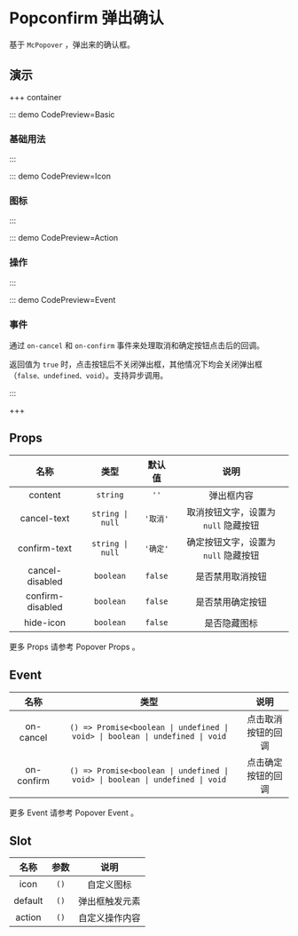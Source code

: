 # Popconfirm 弹出确认

基于 `McPopover` ，弹出来的确认框。

## 演示

+++ container

::: demo CodePreview=Basic

### 基础用法

<Basic />
:::

::: demo CodePreview=Icon

### 图标

<Icon />
:::

::: demo CodePreview=Action

### 操作

<Action />
:::

::: demo CodePreview=Event

### 事件

通过 `on-cancel` 和 `on-confirm` 事件来处理取消和确定按钮点击后的回调。

返回值为 `true` 时，点击按钮后不关闭弹出框，其他情况下均会关闭弹出框（`false、undefined、void`）。支持异步调用。

<Event />
:::

+++

## Props

|       名称       |       类型       |  默认值  |                 说明                 |
| :--------------: | :--------------: | :------: | :----------------------------------: |
|     content      |     `string`     |   `''`   |              弹出框内容              |
|   cancel-text    | `string \| null` | `'取消'` | 取消按钮文字，设置为 `null` 隐藏按钮 |
|   confirm-text   | `string \| null` | `'确定'` | 确定按钮文字，设置为 `null` 隐藏按钮 |
| cancel-disabled  |    `boolean`     | `false`  |           是否禁用取消按钮           |
| confirm-disabled |    `boolean`     | `false`  |           是否禁用确定按钮           |
|    hide-icon     |    `boolean`     | `false`  |             是否隐藏图标             |

更多 Props 请参考 <McTextLink to="Popover#props">Popover Props</McTextLink> 。

## Event

|    名称    |                                     类型                                      |        说明        |
| :--------: | :---------------------------------------------------------------------------: | :----------------: |
| on-cancel  | `() => Promise<boolean \| undefined \| void> \| boolean \| undefined \| void` | 点击取消按钮的回调 |
| on-confirm | `() => Promise<boolean \| undefined \| void> \| boolean \| undefined \| void` | 点击确定按钮的回调 |

更多 Event 请参考 <McTextLink to="Popover#event">Popover Event</McTextLink> 。

## Slot

|  名称   | 参数 |      说明      |
| :-----: | :--: | :------------: |
|  icon   | `()` |   自定义图标   |
| default | `()` | 弹出框触发元素 |
| action  | `()` | 自定义操作内容 |
